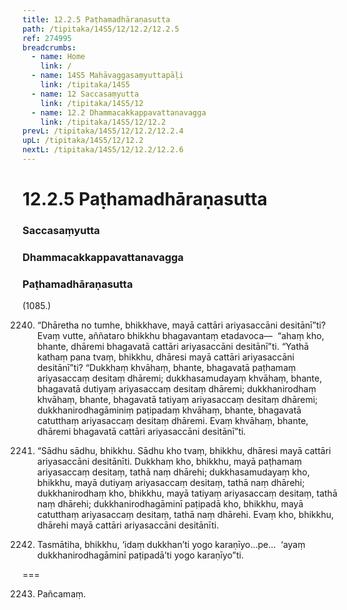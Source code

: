 ```yaml
---
title: 12.2.5 Paṭhamadhāraṇasutta
path: /tipitaka/14S5/12/12.2/12.2.5
ref: 274995
breadcrumbs:
  - name: Home
    link: /
  - name: 14S5 Mahāvaggasaṃyuttapāḷi
    link: /tipitaka/14S5
  - name: 12 Saccasaṃyutta
    link: /tipitaka/14S5/12
  - name: 12.2 Dhammacakkappavattanavagga
    link: /tipitaka/14S5/12/12.2
prevL: /tipitaka/14S5/12/12.2/12.2.4
upL: /tipitaka/14S5/12/12.2
nextL: /tipitaka/14S5/12/12.2/12.2.6
---
```


# 12.2.5 Paṭhamadhāraṇasutta

### Saccasaṃyutta

### Dhammacakkappavattanavagga

### Paṭhamadhāraṇasutta

(1085.)

2240. “Dhāretha no tumhe, bhikkhave, mayā cattāri ariyasaccāni desitānī”ti? Evaṃ vutte, aññataro bhikkhu bhagavantaṃ etadavoca—  “ahaṃ kho, bhante, dhāremi bhagavatā cattāri ariyasaccāni desitānī”ti. “Yathā kathaṃ pana tvaṃ, bhikkhu, dhāresi mayā cattāri ariyasaccāni desitānī”ti? “Dukkhaṃ khvāhaṃ, bhante, bhagavatā paṭhamaṃ ariyasaccaṃ desitaṃ dhāremi; dukkhasamudayaṃ khvāhaṃ, bhante, bhagavatā dutiyaṃ ariyasaccaṃ desitaṃ dhāremi; dukkhanirodhaṃ khvāhaṃ, bhante, bhagavatā tatiyaṃ ariyasaccaṃ desitaṃ dhāremi; dukkhanirodhagāminiṃ paṭipadaṃ khvāhaṃ, bhante, bhagavatā catutthaṃ ariyasaccaṃ desitaṃ dhāremi. Evaṃ khvāhaṃ, bhante, dhāremi bhagavatā cattāri ariyasaccāni desitānī”ti.

2241. “Sādhu sādhu, bhikkhu. Sādhu kho tvaṃ, bhikkhu, dhāresi mayā cattāri ariyasaccāni desitānīti. Dukkhaṃ kho, bhikkhu, mayā paṭhamaṃ ariyasaccaṃ desitaṃ, tathā naṃ dhārehi; dukkhasamudayaṃ kho, bhikkhu, mayā dutiyaṃ ariyasaccaṃ desitaṃ, tathā naṃ dhārehi; dukkhanirodhaṃ kho, bhikkhu, mayā tatiyaṃ ariyasaccaṃ desitaṃ, tathā naṃ dhārehi; dukkhanirodhagāminī paṭipadā kho, bhikkhu, mayā catutthaṃ ariyasaccaṃ desitaṃ, tathā naṃ dhārehi. Evaṃ kho, bhikkhu, dhārehi mayā cattāri ariyasaccāni desitānīti.

2242. Tasmātiha, bhikkhu, ‘idaṃ dukkhan’ti yogo karaṇīyo…pe…  ‘ayaṃ dukkhanirodhagāminī paṭipadā’ti yogo karaṇīyo”ti.

===

2243. Pañcamaṃ.




